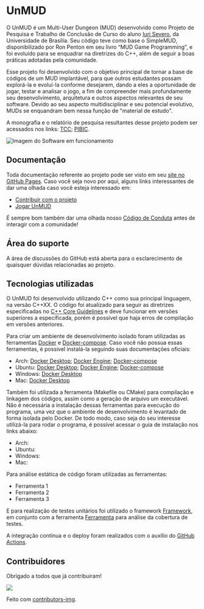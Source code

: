 # UnMUD

O UnMUD é um Multi-User Dungeon (MUD) desenvolvido como Projeto de Pesquisa e Trabalho de Conclusão de Curso do aluno [Iuri Severo](https://github.com/iurisevero), da Universidade de Brasília. Seu código teve como base o SimpleMUD, disponibilizado por Ron Penton em seu livro “MUD Game Programming”, e foi evoluído para se enquadrar na diretrizes do C++, além de seguir a boas práticas adotadas pela comunidade.

Esse projeto foi desenvolvido com o objetivo principal de tornar a base de códigos de um MUD implantável, para que outros estudantes possam explorá-la e evoluí-la conforme desejarem, dando a eles a oportunidade de jogar, testar e analisar o jogo, a fim de compreender mais profundamente seu desenvolvimento, arquitetura e outros aspectos relevantes de seu software. Devido ao seu aspecto multidisciplinar e seu potencial evolutivo, MUDs se enquandram bem nessa função de "material de estudo".

A monografia e o relatório de pesquisa resultantes desse projeto podem ser acessados nos links: [TCC](); [PIBIC]().

![Imagem do Software em funcionamento]()

## Documentação

Toda documentação referente ao projeto pode ser visto em seu [site no GitHub Pages](https://unmud.github.io/UnMUD/#/). Caso você seja novo por aqui, alguns links interessantes de dar uma olhada caso você esteja interessado em:

* [Contribuir com o projeto](https://unmud.github.io/UnMUD/#/contributionGuide)
* [Jogar UnMUD](https://unmud.github.io/UnMUD/#/)

É sempre bom também dar uma olhada nosso [Código de Conduta](https://unmud.github.io/UnMUD/#/) antes de interagir com a comunidade!

## Área do suporte

A área de discussões do GitHub está aberta para o esclarecimento de quaisquer dúvidas relacionadas ao projeto.

<!-- ## Requisitos mínimos: 
nesse tópico, são apresentados quais são os requisitos mínimos para se executar o projeto, e -->

## Tecnologias utilizadas

O UnMUD foi desenvolvido utilizando C++ como sua principal linguagem, na versão C++XX. O código foi atualizado para seguir as diretrizes especificadas no [C++ Core Guidelines](https://isocpp.github.io/CppCoreGuidelines/CppCoreGuidelines#main) e deve funcionar em versões superiores a especificada, porém é possível que haja erros de compilação em versões anteriores.

Para criar um ambiente de desenvolvimento isolado foram utilizadas as ferramentas [Docker](https://www.docker.com/) e [Docker-compose](https://docs.docker.com/compose/). Caso você não possua essas ferramentas, é possível instalá-la seguindo suas documentações oficiais:

* Arch: [Docker Desktop](https://docs.docker.com/desktop/install/archlinux/); [Docker Engine](https://wiki.archlinux.org/title/docker#Installation); [Docker-compose](https://wiki.archlinux.org/title/docker#Docker_Compose)
* Ubuntu: [Docker Desktop](https://docs.docker.com/desktop/install/ubuntu/); [Docker Engine](https://docs.docker.com/engine/install/ubuntu/); [Docker-compose](https://docs.docker.com/compose/install/linux/#install-using-the-repository)
* Windows: [Docker Desktop](https://docs.docker.com/desktop/install/windows-install/)
* Mac: [Docker Desktop](https://docs.docker.com/desktop/install/mac-install/)

Também foi utilizada a ferramenta (Makefile ou CMake) para compilação e linkagem dos códigos, assim como a geração de arquivo um executável. Não é necessária a instalação dessas ferramentas para execução do programa, uma vez que o ambiente de desenvolvimento é levantado de forma isolada pelo Docker. De todo modo, caso seja do seu interesse utilizá-la para rodar o programa, é possível acessar o guia de instalação nos links abaixo:

* Arch:
* Ubuntu:
* Windows:
* Mac:

Para análise estática de código foram utilizadas as ferramentas:

* Ferramenta 1
* Ferramenta 2
* Ferramenta 3

E para realização de testes unitários foi utilizado o framework [Framework](), em conjunto com a ferramenta [Ferramenta]() para análise da cobertura de testes.

A integração contínua e o deploy foram realizados com o auxílio do [GitHub Actions](https://github.com/features/actions).

## Contribuidores

Obrigado a todos que já contribuiram!

<a href = "https://github.com/UnMUD/UnMUD/issues/graphs/contributors">
  <img src = "https://contrib.rocks/image?repo=UnMUD/UnMUD"/>
</a>

Feito com [contributors-img](https://contrib.rocks).
